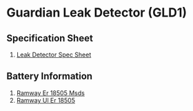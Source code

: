 # Guardian Leak Detector (GLD1)

## Specification Sheet
1. [Leak Detector Spec Sheet](/uploads/leak-detector-spec-sheet.pdf "Leak Detector Spec Sheet")

## Battery Information
1. [Ramway Er 18505 Msds](/uploads/ramway-er-18505-msds.pdf "Ramway Er 18505 Msds")
2. [Ramway Ul Er 18505](/uploads/ramway-ul-er-18505.pdf "Ramway Ul Er 18505")
